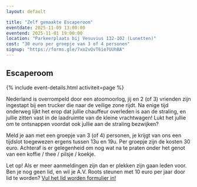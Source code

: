 ```yaml
---
layout: default

title: "Zelf gemaakte Escaperoom"
eventdate: 2025-11-09 13:00:00
eventend: 2025-11-01 19:00:00
location: "Parkeerplaats bij Vesuvius 132-102 (Lunetten)"
cost: "30 euro per groepje van 3 of 4 personen"
signup: "https://forms.gle/7xo2vQvT6ie7UUhBA"
---
```


## Escaperoom
{% include event-details.html activiteit=page %}

Nederland is overrompeld door een atoomoorlog, jij en 2 (of 3) vrienden zijn ingestapt bij een trucker die naar de veilige zone rijdt. Na enige tijd onderweg lijkt het erop dat jullie chauffeur overleden is aan de straling, en jullie zitten vast in de laadruimte van de kleine vrachtwagen! Lukt het jullie om te ontsnappen voordat ook jullie aan de straling bezwijken?

Meld je aan met een groepje van 3 (of 4) personen, je krijgt van ons een tijdslot toegewezen ergens tussen 13u en 19u. Per groepje zijn de kosten 30 euro. Achteraf is er gelegenheid om nog wat na te praten onder het genot van een koffie / thee / pilsje / koekje.

Let op! Als er meer aanmeldingen zijn dan er plekken zijn gaan leden voor. Ben je nog geen lid, en wil je A.V. Roots steunen met 10 euro per jaar door lid te worden? [Vul het lid worden formulier in!](https://forms.gle/4yzGaSdxB1vhu1eK9)

